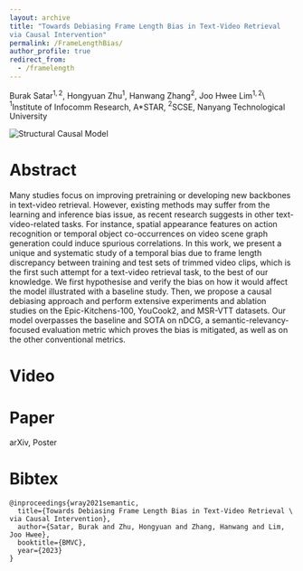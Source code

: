 ```yaml
---
layout: archive
title: "Towards Debiasing Frame Length Bias in Text-Video Retrieval
via Causal Intervention"
permalink: /FrameLengthBias/
author_profile: true
redirect_from:
  - /framelength
---
```

<!--- <img src="https://buraksatar.github.io/images/epic_bias.png" alt="epic_bias" width="300"/> !--->

Burak Satar$^{1,2}$, Hongyuan Zhu$^{1}$, Hanwang Zhang$^{2}$, Joo Hwee Lim$^{1,2}$\\
$^{1}$Institute of Infocomm Research, A*STAR, $^{2}$SCSE, Nanyang Technological University 

![Structural Causal Model](https://buraksatar.github.io/images/scm_camready.png)


Abstract
======
Many studies focus on improving pretraining or developing new backbones in text-video retrieval. However, existing methods may suffer from the learning and inference bias issue, as recent research suggests in other text-video-related tasks. For instance, spatial appearance features on action recognition or temporal object co-occurrences on video scene graph generation could induce spurious correlations. In this work, we present a unique and systematic study of a temporal bias due to frame length discrepancy between training and test sets of trimmed video clips, which is the first such attempt for a text-video retrieval task, to the best of our knowledge. We first hypothesise and verify the bias on how it would affect the model illustrated with a baseline study. Then, we propose a causal debiasing approach and perform extensive experiments and ablation studies on the Epic-Kitchens-100, YouCook2, and MSR-VTT datasets. Our model overpasses the baseline and SOTA on nDCG, a semantic-relevancy-focused evaluation metric which proves the bias is mitigated, as well as on the other conventional metrics.

Video
======


Paper
======

arXiv, Poster


Bibtex
======
```
@inproceedings{wray2021semantic,
  title={Towards Debiasing Frame Length Bias in Text-Video Retrieval \ via Causal Intervention},
  author={Satar, Burak and Zhu, Hongyuan and Zhang, Hanwang and Lim, Joo Hwee},
  booktitle={BMVC},
  year={2023}
}
```
